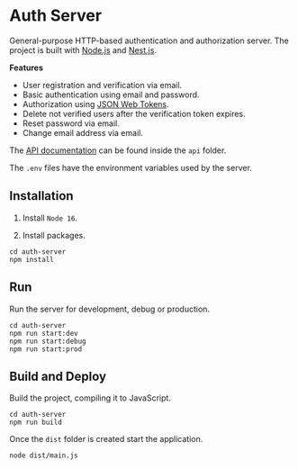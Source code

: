# Auth Server

General-purpose HTTP-based authentication and authorization server. The project is built with [Node.js](https://nodejs.org/) and [Nest.js](https://nestjs.com/).

**Features**
- User registration and verification via email.
- Basic authentication using email and password.
- Authorization using [JSON Web Tokens](https://jwt.io/).
- Delete not verified users after the verification token expires.
- Reset password via email.
- Change email address via email.

The [API documentation](https://adcimon.github.io/auth-server/api/) can be found inside the `api` folder.

The `.env` files have the environment variables used by the server.

## Installation

1. Install `Node 16`.

2. Install packages.
```
cd auth-server
npm install
```

## Run

Run the server for development, debug or production.
```
cd auth-server
npm run start:dev
npm run start:debug
npm run start:prod
```

## Build and Deploy

Build the project, compiling it to JavaScript.
```
cd auth-server
npm run build
```

Once the `dist` folder is created start the application.
```
node dist/main.js
```
